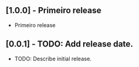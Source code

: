 ## [1.0.0] - Primeiro release

* Primeiro release

## [0.0.1] - TODO: Add release date.

* TODO: Describe initial release.
